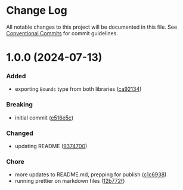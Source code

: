 # Change Log

All notable changes to this project will be documented in this file.
See [Conventional Commits](https://conventionalcommits.org) for commit guidelines.

# 1.0.0 (2024-07-13)

### Added

- exporting `Bounds` type from both libraries ([ca92134](https://github.com/32bitkid/4bitlabs.spatial/commit/ca921346df4e915812b245d4f4c1308b6a56e6ec))

### Breaking

- initial commit ([e516e5c](https://github.com/32bitkid/4bitlabs.spatial/commit/e516e5c6431192b3321ee800411c92d4343454ec))

### Changed

- updating README ([9374700](https://github.com/32bitkid/4bitlabs.spatial/commit/9374700f1df50142299926b7c8775c78b28e5e83))

### Chore

- more updates to README.md, prepping for publish ([c1c6938](https://github.com/32bitkid/4bitlabs.spatial/commit/c1c6938740748414198a17bc4e3247901df36908))
- running prettier on markdown files ([12b772f](https://github.com/32bitkid/4bitlabs.spatial/commit/12b772f47f2b16957ca9165d46ac99eab5d236c5))
